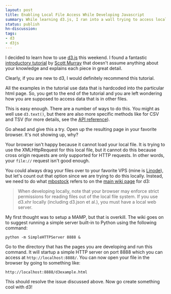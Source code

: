 ```yaml
---
layout: post
title: Enabling Local File Access While Developing Javascript
summary: While learning d3.js, I ran into a wall trying to access local CSV files.
status: publish
hn-discussion:
tags:
- d3
- d3js
---
```


I decided to learn how to use [d3.js](https://github.com/mbostock/d3)
this weekend. I found a fantastic
[introductory tutorial](http://alignedleft.com/tutorials/d3/) by
[Scott Murray](http://alignedleft.com/) that doesn't assume anything
about your knowledge and explains each piece in great detail.

Clearly, if you are new to d3, I would definitely recommend this
tutorial.

All the examples in the tutorial use data that is hardcoded into
the particular html page. 
So, you get to the end of the tutorial and you are left wondering
how you are supposed to access data that is in other files.

This is easy enough. There are a number of ways to do this. You
might as well use `d3.text()`, but there are also more specific
methods like for CSV and TSV (for more details, see the
[API reference](https://github.com/mbostock/d3/wiki/Requests)).

Go ahead and give this a try. Open up the resulting page in your
favorite browser. It's not showing up, why?

Your browser isn't happy because it cannot load your local file.
It is trying to use the XMLHttpRequest for this local file, but
it cannot do this because cross origin requests are only supported
for HTTP requests. In other words, your `file://` request isn't
good enough.

You could always drag your files over to your favorite VPS (mine is
[Linode](http://www.linode.com/)), but let's count out that option
since we are trying to do this locally. Instead, we need to do what
[mbostock](https://github.com/mbostock) refers to on the
[main wiki page](https://github.com/mbostock/d3/wiki) for d3:

> When developing locally, note that your browser may enforce strict permissions for
> reading files out of the local file system. If you use d3.xhr locally (including
> d3.json et al.), you must have a local web server.

My first thought was to setup a MAMP, but that is overkill. The wiki
goes on to suggest running a simple server built-in to Python using the
following command:

    python -m SimpleHTTPServer 8888 &

Go to the directory that has the pages you are developing and run this
command. It will startup a simple HTTP server on port 8888 which you can
access at `http://localhost:8888/`. You can now open your file in the
browser by going to something like:

    http://localhost:8888/d3example.html

This should resolve the issue discussed above. Now go create something
cool with d3!
